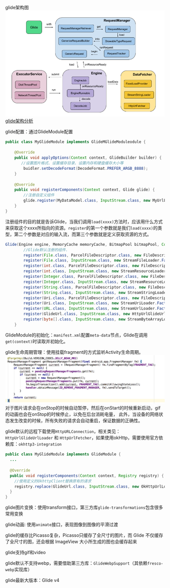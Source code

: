 glide架构图
![glide](./assets/6.png)
[glide架构分析](http://sniffer.site/2017/05/20/Glide%E8%AF%A6%E8%A7%A3%E4%B9%8B%E6%9E%B6%E6%9E%84%E5%88%86%E6%9E%90/)

glide配置：通过GlideModule配置
```java
public class MyGlideModule implements GlideMGlideModuleodule {

    @Override
    public void applyOptions(Context context, GlideBuilder builder) {
       //设置图片格式、设置缓存目录、设置内存和硬盘缓存大小等
        buidler.setDecodeFormat(DecodeFormat.PREFER_ARGB_8888);
    }  

    @Override
    public void registerComponents(Context context, Glide glide) {
        //注册自定义组件
        glide.register(MyDataModel.class, InputStream.class, new MyUrlLoader.Factory());
    }
}
```

注册组件的目的就是告诉Glide，当我们调用`load(xxxx)`方法时，应该用什么方式来获取这个xxxx所指向的资源。`register`的第一个参数就是我们`load(xxxx)`的类型，第二个参数是对应的输入流，而第三个参数就是定义获取资源的方式。
```java
Glide(Engine engine, MemoryCache memoryCache, BitmapPool bitmapPool, Context context, DecodeFormat decodeFormat) {
        //Glide默认注册的组件.
        register(File.class, ParcelFileDescriptor.class, new FileDescriptorFileLoader.Factory());
        register(File.class, InputStream.class, new StreamFileLoader.Factory());
        register(int.class, ParcelFileDescriptor.class, new FileDescriptorResourceLoader.Factory());
        register(int.class, InputStream.class, new StreamResourceLoader.Factory());
        register(Integer.class, ParcelFileDescriptor.class, new FileDescriptorResourceLoader.Factory());
        register(Integer.class, InputStream.class, new StreamResourceLoader.Factory());
        register(String.class, ParcelFileDescriptor.class, new FileDescriptorStringLoader.Factory());
        register(String.class, InputStream.class, new StreamStringLoader.Factory());
        register(Uri.class, ParcelFileDescriptor.class, new FileDescriptorUriLoader.Factory());
        register(Uri.class, InputStream.class, new StreamUriLoader.Factory());
        register(URL.class, InputStream.class, new StreamUrlLoader.Factory());
        register(GlideUrl.class, InputStream.class, new HttpUrlGlideUrlLoader.Factory());
        register(byte[].class, InputStream.class, new StreamByteArrayLoader.Factory());
    }
```
GlideModule的初始化：`manifest.xml`配置`meta-data`节点，Glide在调用`get(context)`时读取并初始化。

glide生命周期管理：使用挂载fragment的方式监听Activity生命周期。
![glide](./assets/7.png)
对于图片请求会在onStop的时候自动暂停，然后在onStart的时候重新启动，gif的动画也会在onStop的时候停止，以免在后台消耗电量， 此外，当设备的网络状态发生改变的时候，所有失败的请求会自动重启，保证数据的正确性。

glide默认的远程下载使用`HttpURLConnection`，相关类见：`HttpUrlGlideUrlLoader` 和 `HttpUrlFetcher`，如果使用okHttp，需要使用官方依赖库：`okhttp3-integration`

```java
public class MyGlideModule implements GlideModule {
  ...

  @Override
  public void registerComponents(Context context, Registry registry) {
    //使用定义的OkhttpClient替换原有的请求
    registry.replace(GlideUrl.class, InputStream.class, new OkHttpUrlLoader.Factory());
  }
}
```
glide图片变换：使用transform接口，第三方库`glide-transformations`包含很多常用变换

glide动画: 使用`animate`接口，表现图像到图像的平滑过渡

glide的缓存比Picasso复杂，Picasso只缓存了全尺寸的图片，而 Glide 不仅缓存了全尺寸的图，还会根据 ImageView 大小所生成的图也会缓存起来

glide支持gif和video

glide默认不支持webp，需要借助第三方库：`GlideWebpSupport`（其依赖`fresco-webp`实现库）

glide最新大版本：Glide v4

